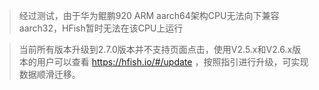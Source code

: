 > 经过测试，由于华为鲲鹏920 ARM aarch64架构CPU无法向下兼容aarch32，HFish暂时无法在该CPU上运行
>



> 当前所有版本升级到2.7.0版本并不支持页面点击，使用V2.5.x和V2.6.x版本的用户可以查看 https://hfish.io/#/update ，按照指引进行升级，可实现数据顺滑迁移。

